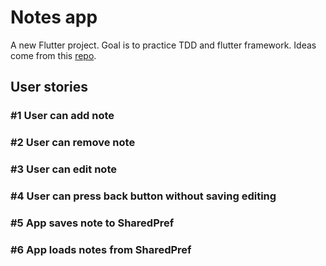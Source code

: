 # Notes app

A new Flutter project. Goal is to practice TDD and flutter framework. Ideas come from this [repo](https://github.com/florinpop17/app-ideas).

## User stories

### #1 User can add note
### #2 User can remove note
### #3 User can edit note
### #4 User can press back button without saving editing
### #5 App saves note to SharedPref
### #6 App loads notes from SharedPref

